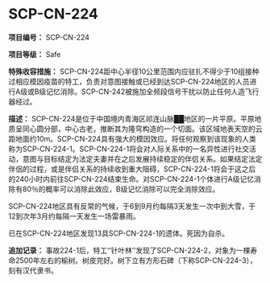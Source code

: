 # SCP-CN-224


**项目编号：** SCP-CN-224

**项目等级：** Safe

**特殊收容措施：** SCP-CN-224距中心半径10公里范围内应驻扎不得少于10组接种过相应模因疫苗的特工，负责对意图接触或已经到达SCP-CN-224地区的人员进行A级或B级记忆消除。SCP-CN-242被施加全频段信号干扰以防止任何人造飞行器经过。

**描述：** SCP-CN-224是位于中国境内青海区祁连山脉██地区的一片平原。平原地质呈同心圆分部，中心古老，推断其为隆穹构造的一个切面。该区域地表天空的云距地面约10m。SCP-CN-224具有强大的模因效应。将任何观察到该现象的人类称为SCP-CN-224-1。SCP-CN-224-1将会对人际关系中的一名异性进行社交活动，意图与目标结定为法定夫妻并在之后发展持续稳定的伴侣关系。如果结定法定伴侶的过程，或是伴侣关系的持续收到重大阻碍，SCP-CN-224-1将会于这之后的240小时内前往SCP-CN-224结束生命。对SCP-CN-224-1个体进行A级记忆消除有80％的概率可以消除此效应，B级记忆消除可以完全消除效应。

SCP-CN-224地区具有反常的气候，于6到9月约每隔3天发生一次中到大雪，于12到次年3月约每隔一天发生一场雷暴雨。

已在SCP-CN-224地区发现13具SCP-CN-224-1的遗体。死因为自杀。


**追加记录：** 事故224-1后，特工‘‘针叶林’’发现了SCP-CN-224-2，对象为一棵寿命2500年左右的榆树。树皮完好。树下立有方形石碑（下称SCP-CN-224-3），刻有汉代隶书。



